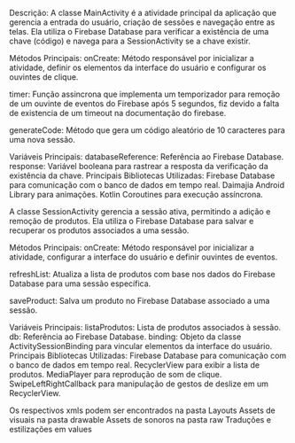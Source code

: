 Descrição:
A classe MainActivity é a atividade principal da aplicação que gerencia a entrada do usuário, criação de sessões e navegação entre as telas. Ela utiliza o Firebase Database para verificar a existência de uma chave (código) e navega para a SessionActivity se a chave existir.

Métodos Principais:
onCreate: Método responsável por inicializar a atividade, definir os elementos da interface do usuário e configurar os ouvintes de clique.

timer: Função assincrona que implementa um temporizador para remoção de um ouvinte de eventos do Firebase após 5 segundos, fiz devido a falta de existencia de um timeout na documentação do firebase.

generateCode: Método que gera um código aleatório de 10 caracteres para uma nova sessão.

Variáveis Principais:
databaseReference: Referência ao Firebase Database.
response: Variável booleana para rastrear a resposta da verificação da existência da chave.
Principais Bibliotecas Utilizadas:
Firebase Database para comunicação com o banco de dados em tempo real.
Daimajia Android Library para animações.
Kotlin Coroutines para execução assíncrona.

A classe SessionActivity gerencia a sessão ativa, permitindo a adição e remoção de produtos. Ela utiliza o Firebase Database para salvar e recuperar os produtos associados a uma sessão.

Métodos Principais:
onCreate: Método responsável por inicializar a atividade, configurar a interface do usuário e definir ouvintes de eventos.

refreshList: Atualiza a lista de produtos com base nos dados do Firebase Database para uma sessão específica.

saveProduct: Salva um produto no Firebase Database associado a uma sessão.

Variáveis Principais:
listaProdutos: Lista de produtos associados à sessão.
db: Referência ao Firebase Database.
binding: Objeto da classe ActivitySessionBinding para vincular elementos da interface do usuário.
Principais Bibliotecas Utilizadas:
Firebase Database para comunicação com o banco de dados em tempo real.
RecyclerView para exibir a lista de produtos.
MediaPlayer para reprodução de som de clique.
SwipeLeftRightCallback para manipulação de gestos de deslize em um RecyclerView.

Os respectivos xmls podem ser encontrados na pasta Layouts
Assets de visuais na pasta drawable
Assets de sonoros na pasta raw 
Traduções e estilizações em values





